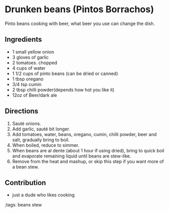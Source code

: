 # Drunken beans (Pintos Borrachos)
 
Pinto beans cooking with beer, what beer you use can change the dish.

## Ingredients

- 1 small yellow onion
- 3 gloves of garlic
- 2 tomatoes. chopped
- 4 cups of water
- 1 1/2 cups of pinto beans (can be dried or canned)
- 1 tbsp oregano
- 3/4 tsp cumin
- 2 tbsp chilli powder(depends how hot you like it)
- 12oz of Beer/dark ale

## Directions

1. Sauté onions. 
2. Add garlic, sauté bit longer.
3. Add tomatoes, water, beans, oregano, cumin, chilli powder, beer and salt, gradually bring to boil. 
4. When boiled, reduce to simmer.
5. When beans are al dente (about 1 hour if using dried), bring to quick boil and evaporate remaining liquid until beans are stew-like.
6. Remove from the heat and mashup, or skip this step if you want more of a bean stew.


## Contribution

- just a dude who likes cooking

;tags: beans stew
